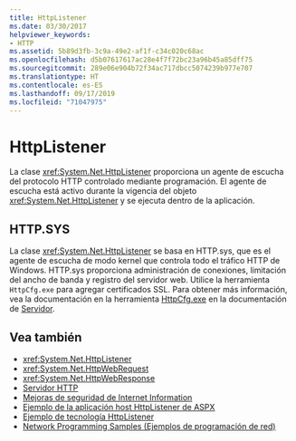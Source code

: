 ```yaml
---
title: HttpListener
ms.date: 03/30/2017
helpviewer_keywords:
- HTTP
ms.assetid: 5b89d3fb-3c9a-49e2-af1f-c34c020c68ac
ms.openlocfilehash: d5b07617617ac28e4f7f72bc23a96b45a85dff75
ms.sourcegitcommit: 289e06e904b72f34ac717dbcc5074239b977e707
ms.translationtype: HT
ms.contentlocale: es-ES
ms.lasthandoff: 09/17/2019
ms.locfileid: "71047975"
---
```

# <a name="httplistener"></a>HttpListener
La clase <xref:System.Net.HttpListener> proporciona un agente de escucha del protocolo HTTP controlado mediante programación. El agente de escucha está activo durante la vigencia del objeto <xref:System.Net.HttpListener> y se ejecuta dentro de la aplicación.  
  
## <a name="httpsys"></a>HTTP.SYS  
 La clase <xref:System.Net.HttpListener> se basa en HTTP.sys, que es el agente de escucha de modo kernel que controla todo el tráfico HTTP de Windows. HTTP.sys proporciona administración de conexiones, limitación del ancho de banda y registro del servidor web. Utilice la herramienta `HttpCfg.exe` para agregar certificados SSL. Para obtener más información, vea la documentación en la herramienta [HttpCfg.exe](https://go.microsoft.com/fwlink/?LinkID=178284) en la documentación de [Servidor](https://go.microsoft.com/fwlink/?LinkID=178285).  
  
## <a name="see-also"></a>Vea también

- <xref:System.Net.HttpListener>
- <xref:System.Net.HttpWebRequest>
- <xref:System.Net.HttpWebResponse>
- [Servidor HTTP](https://go.microsoft.com/fwlink/?LinkID=178285)
- [Mejoras de seguridad de Internet Information](https://go.microsoft.com/fwlink/?LinkID=178286)
- [Ejemplo de la aplicación host HttpListener de ASPX](https://go.microsoft.com/fwlink/?LinkID=179560)
- [Ejemplo de tecnología HttpListener](https://go.microsoft.com/fwlink/?LinkID=179558)
- [Network Programming Samples (Ejemplos de programación de red)](network-programming-samples.md)
